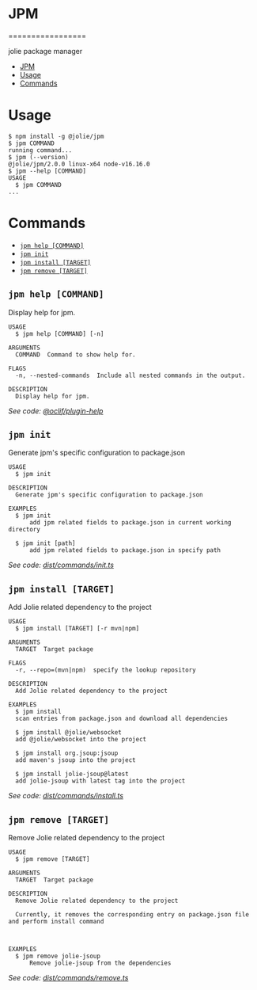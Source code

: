 # JPM
=================

jolie package manager

<!-- toc -->
* [JPM](#jpm)
* [Usage](#usage)
* [Commands](#commands)
<!-- tocstop -->
# Usage
<!-- usage -->
```sh-session
$ npm install -g @jolie/jpm
$ jpm COMMAND
running command...
$ jpm (--version)
@jolie/jpm/2.0.0 linux-x64 node-v16.16.0
$ jpm --help [COMMAND]
USAGE
  $ jpm COMMAND
...
```
<!-- usagestop -->
# Commands
<!-- commands -->
* [`jpm help [COMMAND]`](#jpm-help-command)
* [`jpm init`](#jpm-init)
* [`jpm install [TARGET]`](#jpm-install-target)
* [`jpm remove [TARGET]`](#jpm-remove-target)

## `jpm help [COMMAND]`

Display help for jpm.

```
USAGE
  $ jpm help [COMMAND] [-n]

ARGUMENTS
  COMMAND  Command to show help for.

FLAGS
  -n, --nested-commands  Include all nested commands in the output.

DESCRIPTION
  Display help for jpm.
```

_See code: [@oclif/plugin-help](https://github.com/oclif/plugin-help/blob/v5.1.12/src/commands/help.ts)_

## `jpm init`

Generate jpm's specific configuration to package.json

```
USAGE
  $ jpm init

DESCRIPTION
  Generate jpm's specific configuration to package.json

EXAMPLES
  $ jpm init
      add jpm related fields to package.json in current working directory

  $ jpm init [path]
      add jpm related fields to package.json in specify path
```

_See code: [dist/commands/init.ts](https://github.com/jolie/jpm/blob/v2.0.0/dist/commands/init.ts)_

## `jpm install [TARGET]`

Add Jolie related dependency to the project

```
USAGE
  $ jpm install [TARGET] [-r mvn|npm]

ARGUMENTS
  TARGET  Target package

FLAGS
  -r, --repo=(mvn|npm)  specify the lookup repository

DESCRIPTION
  Add Jolie related dependency to the project

EXAMPLES
  $ jpm install
  scan entries from package.json and download all dependencies

  $ jpm install @jolie/websocket
  add @jolie/websocket into the project

  $ jpm install org.jsoup:jsoup
  add maven's jsoup into the project

  $ jpm install jolie-jsoup@latest
  add jolie-jsoup with latest tag into the project
```

_See code: [dist/commands/install.ts](https://github.com/jolie/jpm/blob/v2.0.0/dist/commands/install.ts)_

## `jpm remove [TARGET]`

Remove Jolie related dependency to the project

```
USAGE
  $ jpm remove [TARGET]

ARGUMENTS
  TARGET  Target package

DESCRIPTION
  Remove Jolie related dependency to the project

  Currently, it removes the corresponding entry on package.json file and perform install command



EXAMPLES
  $ jpm remove jolie-jsoup
      Remove jolie-jsoup from the dependencies
```

_See code: [dist/commands/remove.ts](https://github.com/jolie/jpm/blob/v2.0.0/dist/commands/remove.ts)_
<!-- commandsstop -->
